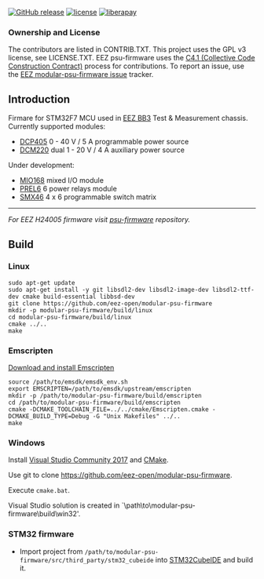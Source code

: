 [![GitHub release](https://img.shields.io/github/release/eez-open/modular-psu-firmware.svg)](https://github.com/eez-open/modular-psu-firmware/releases)  [![license](https://img.shields.io/github/license/eez-open/modular-psu-firmware.svg)](https://github.com/eez-open/modular-psu-firmware/blob/master/LICENSE.TXT) [![liberapay](https://img.shields.io/liberapay/receives/eez-open.svg?logo=liberapay)](https://liberapay.com/eez-open/donate)

### Ownership and License

The contributors are listed in CONTRIB.TXT. This project uses the GPL v3 license, see LICENSE.TXT.
EEZ psu-firmware uses the [C4.1 (Collective Code Construction Contract)](http://rfc.zeromq.org/spec:22) process for contributions.
To report an issue, use the [EEZ modular-psu-firmware issue](https://github.com/eez-open/modular-psu-firmware/issues) tracker.

## Introduction

Firmare for STM32F7 MCU used in [EEZ BB3](https://github.com/eez-open/modular-psu) Test & Measurement chassis. 
Currently supported modules:

* [DCP405](https://github.com/eez-open/modular-psu/tree/master/dcp405) 0 - 40 V / 5 A programmable power source
* [DCM220](https://github.com/eez-open/modular-psu/tree/master/dcm220) dual 1 - 20 V / 4 A auxiliary power source

Under development:

* [MIO168](https://github.com/eez-open/dib-mio168) mixed I/O module
* [PREL6](https://github.com/eez-open/dib-prel6) 6 power relays module
* [SMX46](https://github.com/eez-open/dib-smx46) 4 x 6 programmable switch matrix 

---

_For EEZ H24005 firmware visit [psu-firmware](https://github.com/eez-open/psu-firmware) repository._

## Build

### Linux

```
sudo apt-get update
sudo apt-get install -y git libsdl2-dev libsdl2-image-dev libsdl2-ttf-dev cmake build-essential libbsd-dev
git clone https://github.com/eez-open/modular-psu-firmware
mkdir -p modular-psu-firmware/build/linux
cd modular-psu-firmware/build/linux
cmake ../..
make
```

### Emscripten

[Download and install Emscripten](https://emscripten.org/docs/getting_started/downloads.html)

```
source /path/to/emsdk/emsdk_env.sh
export EMSCRIPTEN=/path/to/emsdk/upstream/emscripten
mkdir -p /path/to/modular-psu-firmware/build/emscripten
cd /path/to/modular-psu-firmware/build/emscripten
cmake -DCMAKE_TOOLCHAIN_FILE=../../cmake/Emscripten.cmake -DCMAKE_BUILD_TYPE=Debug -G "Unix Makefiles" ../..
make
```

### Windows

Install [Visual Studio Community 2017](https://visualstudio.microsoft.com/downloads/) and [CMake](https://cmake.org/install/).

Use git to clone https://github.com/eez-open/modular-psu-firmware.

Execute `cmake.bat`.

Visual Studio solution is created in `\path\to\modular-psu-firmware\build\win32'.

### STM32 firmware

- Import project from `/path/to/modular-psu-firmware/src/third_party/stm32_cubeide` into [STM32CubeIDE](https://www.st.com/en/development-tools/stm32cubeide.html) and build it.
